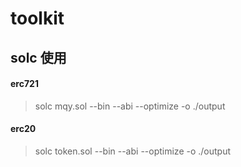 # toolkit

## solc 使用

#### erc721

> solc mqy.sol --bin --abi --optimize -o ./output 

#### erc20
> solc token.sol --bin --abi --optimize -o ./output 